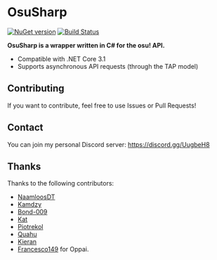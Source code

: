 # OsuSharp

[![NuGet version](https://badge.fury.io/nu/OsuSharp.svg)](https://badge.fury.io/nu/OsuSharp)
[![Build Status](https://dev.azure.com/allanmercou/OsuSharp/_apis/build/status/Kiritsu.OsuSharp?branchName=master)](https://dev.azure.com/allanmercou/OsuSharp/_build/latest?definitionId=6&branchName=master)

**OsuSharp is a wrapper written in C# for the osu! API.**

- Compatible with .NET Core 3.1
- Supports asynchronous API requests (through the TAP model)

## Contributing

If you want to contribute, feel free to use Issues or Pull Requests!

## Contact

You can join my personal Discord server: https://discord.gg/UugbeH8

## Thanks

Thanks to the following contributors: 
- [NaamloosDT](https://github.com/NaamloosDT)
- [Kamdzy](https://github.com/Kamdzy)
- [Bond-009](https://github.com/Bond-009)
- [Kat](https://github.com/abyssal)
- [Piotrekol](https://github.com/Piotrekol)
- [Quahu](https://github.com/Quahu)
- [Kieran](https://github.com/k-boyle)
- [Francesco149](https://github.com/Francesco149) for Oppai.
